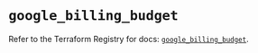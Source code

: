 # `google_billing_budget`

Refer to the Terraform Registry for docs: [`google_billing_budget`](https://registry.terraform.io/providers/hashicorp/google-beta/5.36.0/docs/resources/google_billing_budget).

